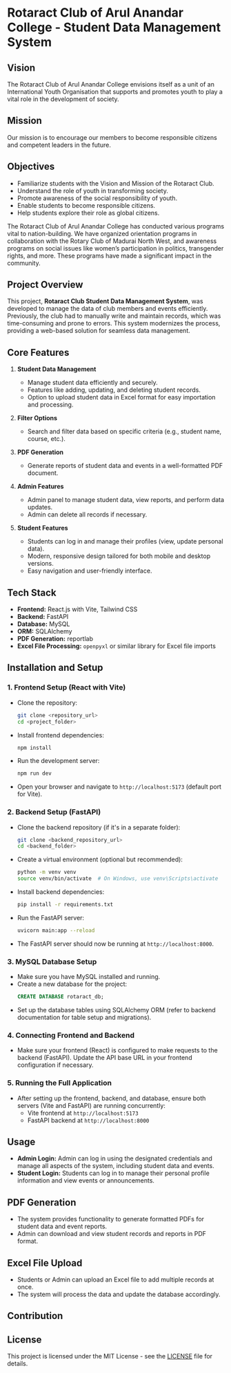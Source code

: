 # **Rotaract Club of Arul Anandar College - Student Data Management System**

## **Vision**
The Rotaract Club of Arul Anandar College envisions itself as a unit of an International Youth Organisation that supports and promotes youth to play a vital role in the development of society.

## **Mission**
Our mission is to encourage our members to become responsible citizens and competent leaders in the future.

## **Objectives**
- Familiarize students with the Vision and Mission of the Rotaract Club.
- Understand the role of youth in transforming society.
- Promote awareness of the social responsibility of youth.
- Enable students to become responsible citizens.
- Help students explore their role as global citizens.

The Rotaract Club of Arul Anandar College has conducted various programs vital to nation-building. We have organized orientation programs in collaboration with the Rotary Club of Madurai North West, and awareness programs on social issues like women’s participation in politics, transgender rights, and more. These programs have made a significant impact in the community.

## **Project Overview**
This project, **Rotaract Club Student Data Management System**, was developed to manage the data of club members and events efficiently. Previously, the club had to manually write and maintain records, which was time-consuming and prone to errors. This system modernizes the process, providing a web-based solution for seamless data management.

## **Core Features**
1. **Student Data Management**  
   - Manage student data efficiently and securely.
   - Features like adding, updating, and deleting student records.
   - Option to upload student data in Excel format for easy importation and processing.

2. **Filter Options**  
   - Search and filter data based on specific criteria (e.g., student name, course, etc.).

3. **PDF Generation**  
   - Generate reports of student data and events in a well-formatted PDF document.

4. **Admin Features**  
   - Admin panel to manage student data, view reports, and perform data updates.
   - Admin can delete all records if necessary.

5. **Student Features**  
   - Students can log in and manage their profiles (view, update personal data).
   - Modern, responsive design tailored for both mobile and desktop versions.
   - Easy navigation and user-friendly interface.

## **Tech Stack**
- **Frontend:** React.js with Vite, Tailwind CSS
- **Backend:** FastAPI
- **Database:** MySQL
- **ORM:** SQLAlchemy
- **PDF Generation:** reportlab
- **Excel File Processing:** `openpyxl` or similar library for Excel file imports

## **Installation and Setup**

### 1. **Frontend Setup (React with Vite)**
   - Clone the repository:
     ```bash
     git clone <repository_url>
     cd <project_folder>
     ```
   - Install frontend dependencies:
     ```bash
     npm install
     ```
   - Run the development server:
     ```bash
     npm run dev
     ```

   - Open your browser and navigate to `http://localhost:5173` (default port for Vite).

### 2. **Backend Setup (FastAPI)**
   - Clone the backend repository (if it's in a separate folder):
     ```bash
     git clone <backend_repository_url>
     cd <backend_folder>
     ```
   - Create a virtual environment (optional but recommended):
     ```bash
     python -m venv venv
     source venv/bin/activate  # On Windows, use venv\Scripts\activate
     ```
   - Install backend dependencies:
     ```bash
     pip install -r requirements.txt
     ```
   - Run the FastAPI server:
     ```bash
     uvicorn main:app --reload
     ```

   - The FastAPI server should now be running at `http://localhost:8000`.

### 3. **MySQL Database Setup**
   - Make sure you have MySQL installed and running.
   - Create a new database for the project:
     ```sql
     CREATE DATABASE rotaract_db;
     ```
   - Set up the database tables using SQLAlchemy ORM (refer to backend documentation for table setup and migrations).

### 4. **Connecting Frontend and Backend**
   - Make sure your frontend (React) is configured to make requests to the backend (FastAPI). Update the API base URL in your frontend configuration if necessary.

### 5. **Running the Full Application**
   - After setting up the frontend, backend, and database, ensure both servers (Vite and FastAPI) are running concurrently:
     - Vite frontend at `http://localhost:5173`
     - FastAPI backend at `http://localhost:8000`

## **Usage**
- **Admin Login:** Admin can log in using the designated credentials and manage all aspects of the system, including student data and events.
- **Student Login:** Students can log in to manage their personal profile information and view events or announcements.

## **PDF Generation**
- The system provides functionality to generate formatted PDFs for student data and event reports.
- Admin can download and view student records and reports in PDF format.

## **Excel File Upload**
- Students or Admin can upload an Excel file to add multiple records at once.
- The system will process the data and update the database accordingly.

## **Contribution**


## **License**
This project is licensed under the MIT License - see the [LICENSE](LICENSE) file for details.

